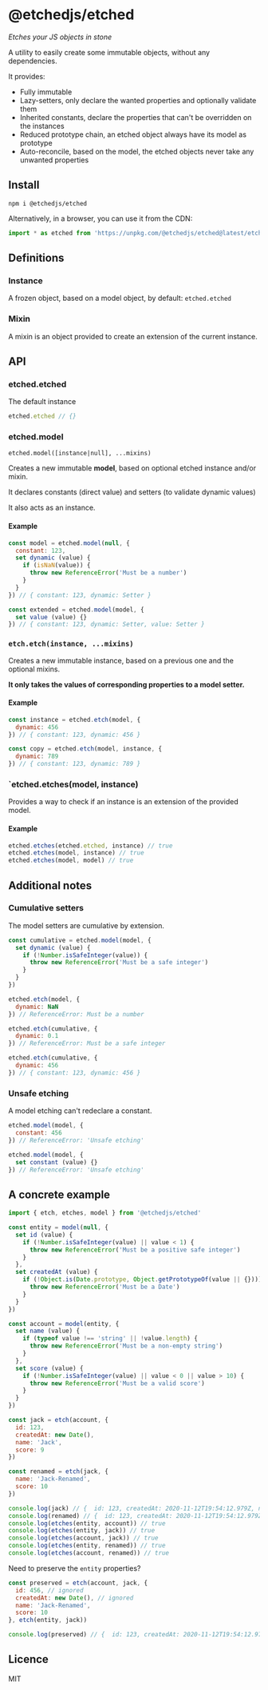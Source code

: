 # @etchedjs/etched

_Etches your JS objects in stone_

A utility to easily create some immutable objects, without any dependencies.

It provides:
* Fully immutable
* Lazy-setters, only declare the wanted properties and optionally validate them
* Inherited constants, declare the properties that can't be overridden on the instances
* Reduced prototype chain, an etched object always have its model as prototype
* Auto-reconcile, based on the model, the etched objects never take any unwanted properties


## Install

`npm i @etchedjs/etched`

Alternatively, in a browser, you can use it from the CDN:

```js
import * as etched from 'https://unpkg.com/@etchedjs/etched@latest/etched.js'
```

## Definitions

### Instance

A frozen object, based on a model object, by default: `etched.etched`

### Mixin

A mixin is an object provided to create an extension of the current instance.


## API

### etched.etched

The default instance

```js
etched.etched // {}
```

### etched.model

`etched.model([instance|null], ...mixins)`

Creates a new immutable **model**, based on optional etched instance and/or mixin.

It declares constants (direct value) and setters (to validate dynamic values)

It also acts as an instance.

#### Example
```js
const model = etched.model(null, {
  constant: 123,
  set dynamic (value) {
    if (isNaN(value)) {
      throw new ReferenceError('Must be a number')
    }
  }
}) // { constant: 123, dynamic: Setter }

const extended = etched.model(model, {
  set value (value) {}
}) // { constant: 123, dynamic: Setter, value: Setter }
```

### `etch.etch(instance, ...mixins)`


Creates a new immutable instance, based on a previous one and the optional mixins.

**It only takes the values of corresponding properties to a model setter.**

#### Example

```js
const instance = etched.etch(model, {
  dynamic: 456
}) // { constant: 123, dynamic: 456 }

const copy = etched.etch(model, instance, {
  dynamic: 789
}) // { constant: 123, dynamic: 789 }
```

### `etched.etches(model, instance)

Provides a way to check if an instance is an extension of the provided model.

#### Example
```js
etched.etches(etched.etched, instance) // true
etched.etches(model, instance) // true
etched.etches(model, model) // true
```

## Additional notes

### Cumulative setters

The model setters are cumulative by extension.

```js
const cumulative = etched.model(model, {
  set dynamic (value) {
    if (!Number.isSafeInteger(value)) {
      throw new ReferenceError('Must be a safe integer')
    }
  }
})

etched.etch(model, {
  dynamic: NaN
}) // ReferenceError: Must be a number

etched.etch(cumulative, {
  dynamic: 0.1
}) // ReferenceError: Must be a safe integer

etched.etch(cumulative, {
  dynamic: 456
}) // { constant: 123, dynamic: 456 }
```

### Unsafe etching

A model etching can't redeclare a constant.

```js
etched.model(model, {
  constant: 456
}) // ReferenceError: 'Unsafe etching'

etched.model(model, {
  set constant (value) {}
}) // ReferenceError: 'Unsafe etching'
```

## A concrete example

```js
import { etch, etches, model } from '@etchedjs/etched'

const entity = model(null, {
  set id (value) {
    if (!Number.isSafeInteger(value) || value < 1) {
      throw new ReferenceError('Must be a positive safe integer')
    }
  },
  set createdAt (value) {
    if (!Object.is(Date.prototype, Object.getPrototypeOf(value || {}))) {
      throw new ReferenceError('Must be a Date')
    }
  }
})

const account = model(entity, {
  set name (value) {
    if (typeof value !== 'string' || !value.length) {
      throw new ReferenceError('Must be a non-empty string')
    }
  },
  set score (value) {
    if (!Number.isSafeInteger(value) || value < 0 || value > 10) {
      throw new ReferenceError('Must be a valid score')
    }
  }
})

const jack = etch(account, {
  id: 123,
  createdAt: new Date(),
  name: 'Jack',
  score: 9
})

const renamed = etch(jack, {
  name: 'Jack-Renamed',
  score: 10
})

console.log(jack) // {  id: 123, createdAt: 2020-11-12T19:54:12.979Z, name: 'Jack', score: 9 }
console.log(renamed) // {  id: 123, createdAt: 2020-11-12T19:54:12.979Z, name: 'Jack-Renamed', score: 10 }
console.log(etches(entity, account)) // true
console.log(etches(entity, jack)) // true
console.log(etches(account, jack)) // true
console.log(etches(entity, renamed)) // true
console.log(etches(account, renamed)) // true
```

Need to preserve the `entity` properties?

```js
const preserved = etch(account, jack, {
  id: 456, // ignored
  createdAt: new Date(), // ignored
  name: 'Jack-Renamed',
  score: 10
}, etch(entity, jack))

console.log(preserved) // {  id: 123, createdAt: 2020-11-12T19:54:12.979Z, name: 'Jack-Renamed', score: 10 }
```


## Licence

MIT
